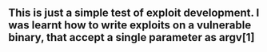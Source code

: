 ## This is just a simple test of exploit development. I was learnt how to write exploits on a vulnerable binary, that accept a single parameter as argv[1]
